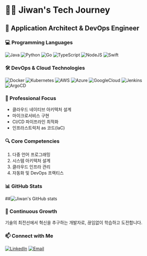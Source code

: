 # 👨‍💻 Jiwan's Tech Journey

## 🚀 Application Architect & DevOps Engineer

### 💻 Programming Languages
![Java](https://img.shields.io/badge/Java-ED8B00?style=flat-square&logo=java&logoColor=white)
![Python](https://img.shields.io/badge/Python-3776AB?style=flat-square&logo=python&logoColor=white)
![Go](https://img.shields.io/badge/Go-00ADD8?style=flat-square&logo=go&logoColor=white)
![TypeScript](https://img.shields.io/badge/TypeScript-007ACC?style=flat-square&logo=typescript&logoColor=white)
![NodeJS](https://img.shields.io/badge/Node.js-43853D?style=flat-square&logo=node.js&logoColor=white)
![Swift](https://img.shields.io/badge/Swift-F05138?style=flat-square&logo=Swift&logoColor=white")
### 🛠️ DevOps & Cloud Technologies
![Docker](https://img.shields.io/badge/Docker-2496ED?style=flat-square&logo=docker&logoColor=white)
![Kubernetes](https://img.shields.io/badge/Kubernetes-326CE5?style=flat-square&logo=kubernetes&logoColor=white)
![AWS](https://img.shields.io/badge/AWS-232F3E?style=flat-square&logo=amazon-aws&logoColor=white)
![Azure](https://img.shields.io/badge/Azure-0089D6?style=flat-square&logo=microsoft-azure&logoColor=white)
![GoogleCloud](https://img.shields.io/badge/Google%20Cloud-4285F4?&style=plastic&logo=Google%20Cloud&logoColor=white)
![Jenkins](https://img.shields.io/badge/Jenkins-D24939?style=flat-square&logo=jenkins&logoColor=white)
![ArgoCD](https://img.shields.io/badge/ArgoCD-EF7B4D?style=flat-square&logo=argo&logoColor=white)

### 🌟 Professional Focus
- 클라우드 네이티브 아키텍처 설계
- 마이크로서비스 구현
- CI/CD 파이프라인 최적화
- 인프라스트럭처 as 코드(IaC)

### 🔍 Core Competencies
1. 다중 언어 프로그래밍
2. 시스템 아키텍처 설계
3. 클라우드 인프라 관리
4. 자동화 및 DevOps 프랙티스

### 📊 GitHub Stats
##![Jiwan's GitHub stats](https://github-readme-stats.vercel.app/api?username=jiwan8985&show_icons=true&theme=radical)

### 🌱 Continuous Growth
기술의 최전선에서 혁신을 추구하는 개발자로, 끊임없이 학습하고 도전합니다.

### 📫 Connect with Me
[![LinkedIn](https://img.shields.io/badge/LinkedIn-0077B5?style=flat-square&logo=linkedin&logoColor=white)](your-linkedin-url)
[![Email](https://img.shields.io/badge/Email-D14836?style=flat-square&logo=gmail&logoColor=white)](mailto:your-email@example.com)
